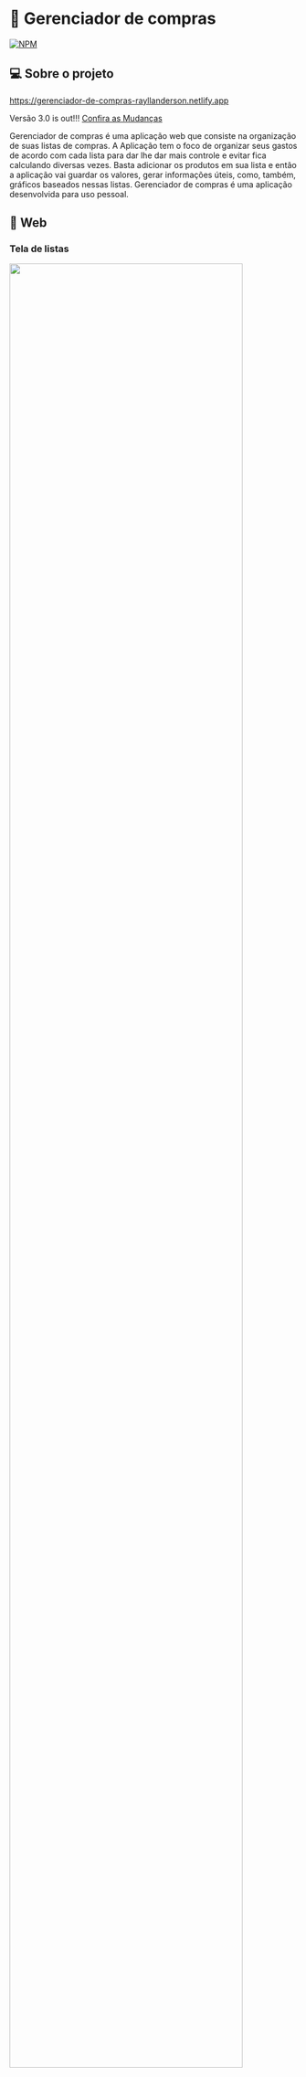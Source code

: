# 🛒 Gerenciador de compras
[![NPM](https://img.shields.io/npm/l/react)](https://github.com/Rayllanderson/gamelist/blob/master/LICENSE) 

## 💻 Sobre o projeto

https://gerenciador-de-compras-rayllanderson.netlify.app

Versão 3.0 is out!!! [Confira as Mudanças](https://github.com/Rayllanderson/gerenciador-de-compras/releases/tag/v3.0)

Gerenciador de compras é uma aplicação web que consiste na organização de suas listas de compras. A Aplicação tem o foco de organizar seus gastos de acordo com cada lista para dar lhe dar mais controle e evitar fica calculando diversas vezes. Basta adicionar os produtos em sua lista e então a aplicação vai guardar os valores, gerar informações úteis, como, também, gráficos baseados nessas listas.
Gerenciador de compras é uma aplicação desenvolvida para uso pessoal.

## 🎨 Web


### Tela de listas
<img src="https://user-images.githubusercontent.com/63964369/118383287-dff3f980-b5d2-11eb-82af-f343b76dda86.png" width="90%" height="90%" >


### Tela de produtos
<img src="https://user-images.githubusercontent.com/63964369/118383262-b33fe200-b5d2-11eb-9a53-e9bfdeed4057.png" width="90%" height="90%" >

### Theme Switch
![theme switch](https://user-images.githubusercontent.com/63964369/118383933-cce42800-b5d8-11eb-8274-8066efc98a77.gif)


## 📱 Mobile
![mobile](https://user-images.githubusercontent.com/63964369/118383325-23e6fe80-b5d3-11eb-8555-ae0adef0bc2a.png)


## 📹 Demonstração 

https://user-images.githubusercontent.com/63964369/118383212-3ca2e480-b5d2-11eb-8e1c-69030c48d32f.mp4


## 🛠 Tecnologias utilizadas
### :coffee: Back end
- [Java](https://www.oracle.com/br/java/)
- JPA / Hibernate
- [Spring Boot](https://spring.io/projects/spring-boot)
- [Spring Framework](https://spring.io/projects/spring-framework)
- [Spring Data JPA](https://spring.io/projects/spring-data-jpa) 
- [Spring Security](https://spring.io/projects/spring-security)
- [Maven](https://maven.apache.org/)

### ⚛️ Front end
- [Typescript](https://www.typescriptlang.org/)
- [React](https://pt-br.reactjs.org/)
- CSS
- HTML

## :hammer: Implantação em produção
- Back end: Heroku
- Front end web: Netlify
- Banco de dados: Postgresql

## 🚀 Como executar o projeto

### 🎲 Back end

Pré-requisitos: Java 11

```bash
# clonar repositório
git clone https://github.com/Rayllanderson/gerenciador-de-compras.git

# entrar na pasta da versão 3.0 do projeto
cd v3.0

# entrar na pasta do projeto api
cd api

# executar o projeto
./mvnw spring-boot:run
```

### 🧭 Front end web

Pré-requisitos: npm / yarn

💡 O Front End precisa que o Back End esteja sendo executado para funcionar.

💡 Trocar a url da api em `front-web/src/services/api.ts` de `process.env.REACT_APP_API_URL` para `http://localhost:8080/api/v1` ou criar um arquivo

```bash
# clonar o repositório. pule essa etapa caso já tenha clonado anteriormente
git clone https://github.com/Rayllanderson/gerenciador-de-compras.git

# entrar na pasta da versão 3.0 do projeto
cd v3.0

# entrar na pasta front-web
cd front-web

# instalar dependências
yarn install

# executar o projeto
yarn start
```

## ❓ Como contribuir para o projeto

1. Faça um **fork** do projeto.
2. Crie uma nova branch com as suas alterações: `git checkout -b my-feature`
3. Salve as alterações e crie uma mensagem de commit contando o que você fez: `git commit -m "feature: My new feature"`
4. Envie as suas alterações: `git push origin my-feature`
> Caso tenha alguma dúvida confira este [guia de como contribuir no GitHub](https://github.com/firstcontributions/first-contributions)

## 👓 Observações
Esta é uma versão 3.0. Para conferir as versões anteriores, siga os links abaixo:
 - [Versão 1.0](https://github.com/Rayllanderson/gerenciador-compras/tree/master/v1.0)
 - [Versão 2.0](https://github.com/Rayllanderson/gerenciador-compras/tree/master/v2.0)

## 📝 Licença

Este projeto esta sobe a licença MIT.

Rayllanderson Gonçalves Rodrigues

https://www.linkedin.com/in/rayllanderson/
